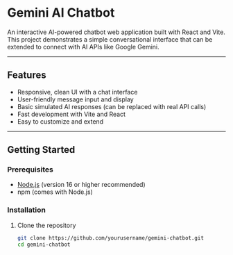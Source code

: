 # Gemini AI Chatbot

An interactive AI-powered chatbot web application built with React and Vite.  
This project demonstrates a simple conversational interface that can be extended to connect with AI APIs like Google Gemini.

---

## Features

- Responsive, clean UI with a chat interface  
- User-friendly message input and display  
- Basic simulated AI responses (can be replaced with real API calls)  
- Fast development with Vite and React  
- Easy to customize and extend  

---

## Getting Started

### Prerequisites

- [Node.js](https://nodejs.org/) (version 16 or higher recommended)  
- npm (comes with Node.js)  

### Installation

1. Clone the repository  
   ```bash
   git clone https://github.com/yourusername/gemini-chatbot.git
   cd gemini-chatbot


